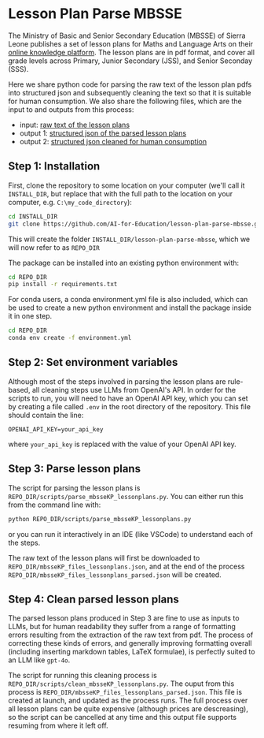 # Lesson Plan Parse MBSSE

The Ministry of Basic and Senior Secondary Education (MBSSE) of Sierra Leone publishes a set of lesson plans for Maths and Language Arts on their [online knowledge platform](https://mbsseknowledgeplatform.gov.sl). The lesson plans are in pdf format, and cover all grade levels across Primary, Junior Secondary (JSS), and Senior Seconday (SSS).

Here we share python code for parsing the raw text of the lesson plan pdfs into structured json and subsequently cleaning the text so that it is suitable for human consumption. We also share the following files, which are the input to and outputs from this process:

- input: [raw text of the lesson plans](https://fabdatastorage.blob.core.windows.net/mbsse-lp/mbsseKP_files_lessonplans.json.gz)
- output 1: [structured json of the parsed lesson plans](https://fabdatastorage.blob.core.windows.net/mbsse-lp/mbsseKP_files_lessonplans_parsed.json.gz)
- output 2: [structured json cleaned for human consumption](https://fabdatastorage.blob.core.windows.net/mbsse-lp/mbsseKP_files_lessonplans_parsed_cleaned.json.gz)

## Step 1: Installation

First, clone the repository to some location on your computer (we'll call it `INSTALL_DIR`, but replace that with the full path to the location on your computer, e.g. `C:\my_code_directory`):

```bash
cd INSTALL_DIR
git clone https://github.com/AI-for-Education/lesson-plan-parse-mbsse.git
```

This will create the folder `INSTALL_DIR/lesson-plan-parse-mbsse`, which we will now refer to as `REPO_DIR`

The package can be installed into an existing python environment with:

```bash
cd REPO_DIR
pip install -r requirements.txt
```

For conda users, a conda environment.yml file is also included, which can be used to create a new python environment and install the package inside it in one step.

```bash
cd REPO_DIR
conda env create -f environment.yml
```

## Step 2: Set environment variables

Although most of the steps involved in parsing the lesson plans are rule-based, all cleaning steps use LLMs from OpenAI's API. In order for the scripts to run, you will need to have an OpenAI API key, which you can set by creating a file called `.env` in the root directory of the repository. This file should contain the line:

```.env
OPENAI_API_KEY=your_api_key
```

where `your_api_key` is replaced with the value of your OpenAI API key.

## Step 3: Parse lesson plans

The script for parsing the lesson plans is `REPO_DIR/scripts/parse_mbsseKP_lessonplans.py`. You can either run this from the command line with:

```bash
python REPO_DIR/scripts/parse_mbsseKP_lessonplans.py
```

or you can run it interactively in an IDE (like VSCode) to understand each of the steps.

The raw text of the lesson plans will first be downloaded to `REPO_DIR/mbsseKP_files_lessonplans.json`, and at the end of the process `REPO_DIR/mbsseKP_files_lessonplans_parsed.json` will be created.

## Step 4: Clean parsed lesson plans

The parsed lesson plans produced in Step 3 are fine to use as inputs to LLMs, but for human readability they suffer from a range of formatting errors resulting from the extraction of the raw text from pdf. The process of correcting these kinds of errors, and generally improving formatting overall (including inserting markdown tables, LaTeX formulae), is perfectly suited to an LLM like `gpt-4o`.

The script for running this cleaning process is `REPO_DIR/scripts/clean_mbsseKP_lessonplans.py`. The ouput from this process is `REPO_DIR/mbsseKP_files_lessonplans_parsed.json`. This file is created at launch, and updated as the process runs. The full process over all lesson plans can be quite expensive (although prices are descreasing), so the script can be cancelled at any time and this output file supports resuming from where it left off.